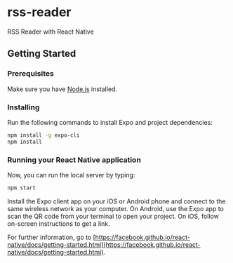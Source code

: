 # rss-reader

RSS Reader with React Native

## Getting Started

### Prerequisites

Make sure you have [Node.js](http://nodejs.org/) installed.

### Installing

Run the following commands to install Expo and project dependencies:
```sh
npm install -g expo-cli
npm install
```

### Running your React Native application

Now, you can run the local server by typing:
```sh
npm start
```

Install the Expo client app on your iOS or Android phone and connect to the same wireless network as your computer. On Android, use the Expo app to scan the QR code from your terminal to open your project. On iOS, follow on-screen instructions to get a link.

For further information, go to [https://facebook.github.io/react-native/docs/getting-started.html](https://facebook.github.io/react-native/docs/getting-started.html).